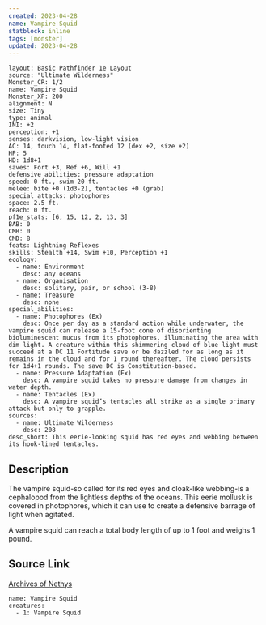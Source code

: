 ```yaml
---
created: 2023-04-28
name: Vampire Squid
statblock: inline
tags: [monster]
updated: 2023-04-28
---
```

```statblock
layout: Basic Pathfinder 1e Layout
source: "Ultimate Wilderness"
Monster_CR: 1/2
name: Vampire Squid
Monster_XP: 200
alignment: N
size: Tiny
type: animal
INI: +2
perception: +1
senses: darkvision, low-light vision
AC: 14, touch 14, flat-footed 12 (dex +2, size +2)
HP: 5
HD: 1d8+1
saves: Fort +3, Ref +6, Will +1
defensive_abilities: pressure adaptation
speed: 0 ft., swim 20 ft.
melee: bite +0 (1d3-2), tentacles +0 (grab)
special_attacks: photophores
space: 2.5 ft.
reach: 0 ft.
pf1e_stats: [6, 15, 12, 2, 13, 3]
BAB: 0
CMB: 0
CMD: 8
feats: Lightning Reflexes
skills: Stealth +14, Swim +10, Perception +1
ecology:
  - name: Environment
    desc: any oceans
  - name: Organisation
    desc: solitary, pair, or school (3-8)
  - name: Treasure
    desc: none
special_abilities:
  - name: Photophores (Ex)
    desc: Once per day as a standard action while underwater, the vampire squid can release a 15-foot cone of disorienting bioluminescent mucus from its photophores, illuminating the area with dim light. A creature within this shimmering cloud of blue light must succeed at a DC 11 Fortitude save or be dazzled for as long as it remains in the cloud and for 1 round thereafter. The cloud persists for 1d4+1 rounds. The save DC is Constitution-based.
  - name: Pressure Adaptation (Ex)
    desc: A vampire squid takes no pressure damage from changes in water depth.
  - name: Tentacles (Ex)
    desc: A vampire squid’s tentacles all strike as a single primary attack but only to grapple.
sources:
  - name: Ultimate Wilderness
    desc: 208
desc_short: This eerie-looking squid has red eyes and webbing between its hook-lined tentacles.
```
## Description
The vampire squid-so called for its red eyes and cloak-like webbing-is a cephalopod from the lightless depths of the oceans. This eerie mollusk is covered in photophores, which it can use to create a defensive barrage of light when agitated.

 A vampire squid can reach a total body length of up to 1 foot and weighs 1 pound.
## Source Link
[Archives of Nethys](https://aonprd.com/MonsterDisplay.aspx?ItemName=Vampire%20Squid)
```encounter-table
name: Vampire Squid
creatures:
  - 1: Vampire Squid
```
